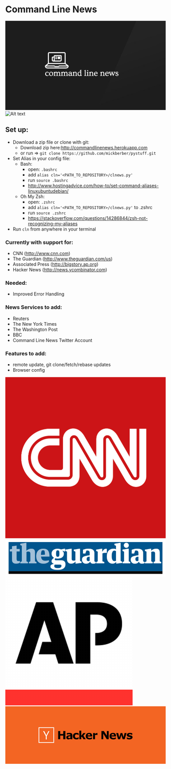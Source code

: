 # Command Line News
![Alt text](./assets/logo.png 'CLNews logo')
![Alt text](https://www.python.org/static/community_logos/python-powered-w.svg 'Python Logo')


## Set up:
- Download a zip file or clone with git:
  - Download zip here:http://commandlinenews.herokuapp.com
  - or run => ` git clone https://github.com/mickberber/pystuff.git `
- Set Alias in your config file:
  - Bash:
    - open: `.bashrc`
    - add `alias cln='<PATH_TO_REPOSITORY>/clnews.py'`
    - run `source .bashrc`
    - http://www.hostingadvice.com/how-to/set-command-aliases-linuxubuntudebian/
  - Oh My Zsh:
    - open: `.zshrc`
    - add `alias cln='<PATH_TO_REPOSITORY>/clnews.py'` to .zshrc
    - run `source .zshrc`
    - https://stackoverflow.com/questions/14286844/zsh-not-recognizing-my-aliases
- Run `cln` from anywhere in your terminal

### Currently with support for:
- CNN (http://www.cnn.com)
- The Guardian (http://www.theguardian.com/us)
- Associated Press (http://bigstory.ap.org)
- Hacker News (http://news.ycombinator.com)

### Needed:
- Improved Error Handling

### News Services to add:
- Reuters
- The New York Times
- The Washington Post
- BBC
- Command Line News Twitter Account

### Features to add:
- remote update, git clone/fetch/rebase updates
- Browser config

![Alt text](./assets/cnn.png 'CNN logo')
![Alt text](./assets/The_Guardian.png 'The Guardian Logo')
![Alt text](./assets/ap.png 'AP logo')
![Alt text](./assets/hacker-news.jpg 'HN logo')
